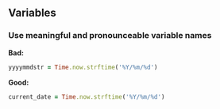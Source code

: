 ## Variables

### Use meaningful and pronounceable variable names

**Bad:**

```ruby
yyyymmdstr = Time.now.strftime('%Y/%m/%d')
```

**Good:**

```ruby
current_date = Time.now.strftime('%Y/%m/%d')
```